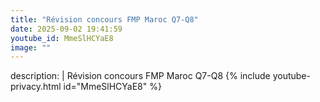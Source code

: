 ```yaml
---
title: "Révision concours FMP Maroc Q7-Q8"
date: 2025-09-02 19:41:59 
youtube_id: MmeSlHCYaE8
image: ""
---
```

description: |
  Révision concours FMP Maroc Q7-Q8
{% include youtube-privacy.html id="MmeSlHCYaE8" %}
